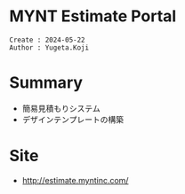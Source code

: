 MYNT Estimate Portal
===
```
Create : 2024-05-22
Author : Yugeta.Koji
```

# Summary
- 簡易見積もりシステム
- デザインテンプレートの構築

# Site
- http://estimate.myntinc.com/



